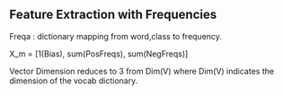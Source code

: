 ## Feature Extraction with Frequencies


Freqa : dictionary mapping from word,class to frequency.



X_m  = [1(Bias), sum(PosFreqs), sum(NegFreqs)]


Vector Dimension reduces to 3 from Dim(V) where Dim(V) indicates the dimension of the vocab dictionary.